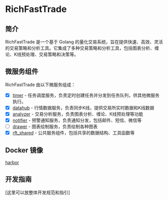 # RichFastTrade

## 简介

RichFastTrade 是一个基于 Golang 的量化交易系统，旨在提供快速、高效、灵活的交易策略和分析工具。它集成了多种交易策略和分析工具，包括图表分析、缠论、K线预处理、交易策略和决策等。

## 微服务组件

RichFastTrade 由以下微服务组成：

- [x] [timer](https://github.com/RichFastTrade/timer) - 任务调度服务，负责定时创建任务并分发到任务队列，供其他微服务执行。
- [x] [datahub](https://github.com/RichFastTrade/datahub) - 行情数据服务，负责同步K线，提供交易所实时数据和K线数据
- [x] [analyzer](https://github.com/RichFastTrade/analyzer) - 交易分析服务，负责图表分析、缠论、K线预处理等功能
- [x] [notifier](https://github.com/RichFastTrade/notifier) - 预警通知服务，负责通知分发，包括邮件、短信、微信等
- [ ] [drawer](https://github.com/RichFastTrade/drawer) - 图表绘制服务，负责绘制各种图表
- [x] [rft_shared](https://github.com/RichFastTrade/rft_shared) - 公共服务组件，包括共享的数据结构、工具函数等

## Docker 镜像
[harbor](https://harbor.richfast.trade)

## 开发指南

[这里可以放整体开发规范和指引]